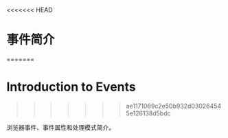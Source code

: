 <<<<<<< HEAD
# 事件简介
=======
# Introduction to Events
>>>>>>> ae1171069c2e50b932d030264545e126138d5bdc

浏览器事件、事件属性和处理模式简介。
